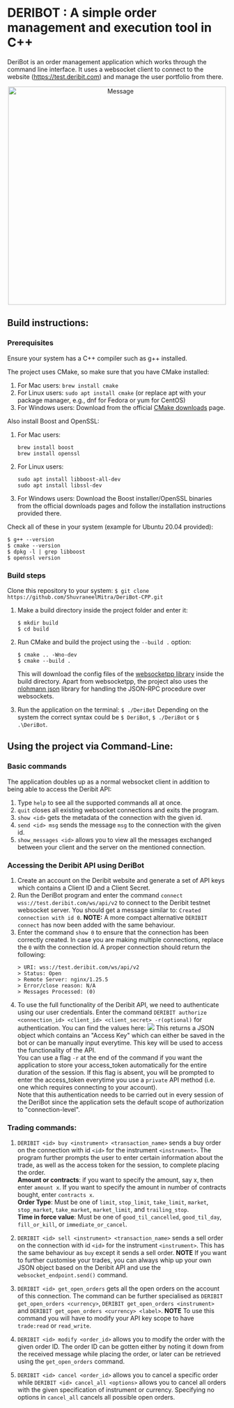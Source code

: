 # **DERIBOT** : A simple order management and execution tool in C++

DeriBot is an order management application which works through the command line interface. It uses a websocket client to connect to the website (https://test.deribit.com) and manage the user portfolio from there.

<p align="center">
  <img src="https://i.imgur.com/CgVxwNf.png" alt="Message" width="500px">
</p>

## Build instructions:

### Prerequisites
Ensure your system has a C++ compiler such as g++ installed.

The project uses CMake, so make sure that you have CMake installed:
1. For Mac users: `brew install cmake`
2. For Linux users: `sudo apt install cmake` (or replace apt with your package manager, e.g., dnf for Fedora or yum for CentOS)
3. For Windows users: Download from the official [CMake downloads](https://cmake.org/download/) page.

Also install Boost and OpenSSL:
1. For Mac users: 
   ```
   brew install boost
   brew install openssl
   ```
2. For Linux users: 
   ```
   sudo apt install libboost-all-dev
   sudo apt install libssl-dev
   ```
3. For Windows users: Download the Boost installer/OpenSSL binaries from the official downloads pages and follow the installation instructions provided there.

Check all of these in your system (example for Ubuntu 20.04 provided):
```
$ g++ --version
$ cmake --version
$ dpkg -l | grep libboost
$ openssl version
```

### Build steps
Clone this repository to your system: 
`$ git clone https://github.com/ShuvraneelMitra/DeriBot-CPP.git`
1. Make a build directory inside the project folder and enter it:
   ```
   $ mkdir build
   $ cd build
   ```
2. Run CMake and build the project using the `--build .` option:
   ```
   $ cmake .. -Wno-dev
   $ cmake --build .
   ```
   This will download the config files of the [websocketpp library](https://github.com/zaphoyd/websocketpp) inside the build directory. Apart from websocketpp, the project also uses the [nlohmann json](https://github.com/nlohmann/json) library for handling the JSON-RPC procedure over websockets.

3. Run the application on the terminal: `$ ./DeriBot`
   Depending on the system the correct syntax could be `$ DeriBot`, `$ ./DeriBot` or `$ .\DeriBot`.

## Using the project via Command-Line:

### Basic commands
The application doubles up as a normal websocket client in addition to being able to access the Deribit API:
1. Type `help` to see all the supported commands all at once.
2. `quit` closes all existing websocket connections and exits the program.
3. `show <id>` gets the metadata of the connection with the given id.
4. `send <id> msg` sends the message `msg` to the connection with the given id.
5. `show_messages <id>` allows you to view all the messages exchanged between your client and the server on the mentioned connection.

### Accessing the Deribit API using DeriBot
1. Create an account on the Deribit website and generate a set of API keys which contains a Client ID and a Client Secret.
2. Run the DeriBot program and enter the command 
   `connect wss://test.deribit.com/ws/api/v2` to connect to the Deribit testnet websocket server. You should get a message similar to:
    `Created connection with id 0`.
    **NOTE:** A more compact alternative `DERIBIT connect` has now been added with the same behaviour.
3. Enter the command `show 0` to ensure that the connection has been correctly created. In case you are making multiple connections, replace the `0` with the connection id. A proper connection should return the following:
   ```
   > URI: wss://test.deribit.com/ws/api/v2
   > Status: Open
   > Remote Server: nginx/1.25.5
   > Error/close reason: N/A
   > Messages Processed: (0)
   ```
4. To use the full functionality of the Deribit API, we need to authenticate using our user credentials. Enter the command 
   `DERIBIT authorize <connection_id> <client_id> <client_secret> -r(optional)`
   for authentication. You can find the values here:
   ![](https://i.imgur.com/poRb5xD.png)
   This returns a JSON object which contains an "Access Key" which can either be saved in the bot or can be manually input everytime. This key will be used to access the functionality of the API. <br>
   You can use a flag `-r` at the end of the command if you want the application to store your access_token automatically for the entire duration of the session. If this flag is absent, you will be prompted to enter the access_token everytime you use a `private` API method (i.e. one which requires connecting to your account).<br> 
   Note that this authentication needs to be carried out in every session of the DeriBot since the application sets the default scope of authorization to "connection-level".

### Trading commands:
1. `DERIBIT <id> buy <instrument> <transaction_name>` sends a buy order on the connection with id `<id>` for the instrument `<instrument>`. The program further prompts the user to enter certain information about the trade, as well as the access token for the session, to complete placing the order.
   <br>
   **Amount or contracts**: if you want to specify the amount, say x, then enter `amount x`. If you want to specify the amount in number of contracts bought, enter `contracts x`.<br>
   **Order Type**: Must be one of `limit`, `stop_limit`, `take_limit`, `market`, `stop_market`, `take_market`, `market_limit`, and `trailing_stop`.<br>
   **Time in force value**: Must be one of `good_til_cancelled`, `good_til_day`, `fill_or_kill`, or `immediate_or_cancel`.

2. `DERIBIT <id> sell <instrument> <transaction_name>` sends a sell order on the connection with id `<id>` for the instrument `<instrument>`. This has the same behaviour as `buy` except it sends a sell order.
**NOTE** If you want to further customise your trades, you can always whip up your own JSON object based on the Deribit API and use the `websocket_endpoint.send()` command.

3. `DERIBIT <id> get_open_orders` gets all the open orders on the account of this connection. The command can be further specialised as `DERIBIT get_open_orders <currency>`, `DERIBIT get_open_orders <instrument>` and `DERIBIT get_open_orders <currency> <label>`.
**NOTE** To use this command you will have to modify your API key scope to have `trade:read` or `read_write`.

4. `DERIBIT <id> modify <order_id>` allows you to modify the order with the given order ID. The order ID can be gotten either by noting it down from the received message while placing the order, or later can be retrieved using the `get_open_orders` command.
5. `DERIBIT <id> cancel <order_id>` allows you to cancel a specific order while `DERIBIT <id> cancel_all <options>` allows you to cancel all orders with the given specification of instrument or currency. Specifying no options in `cancel_all` cancels all possible open orders.
